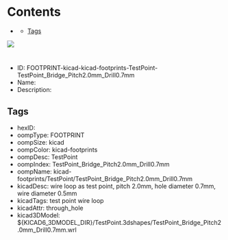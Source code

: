 



Contents
========

* [](#)
	* [Tags](#tags)
  
![][im]
# 

- ID: FOOTPRINT-kicad-kicad-footprints-TestPoint-TestPoint_Bridge_Pitch2.0mm_Drill0.7mm
- Name: 
- Description: 

## Tags

- hexID: 
- oompType: FOOTPRINT
- oompSize: kicad
- oompColor: kicad-footprints
- oompDesc: TestPoint
- oompIndex: TestPoint_Bridge_Pitch2.0mm_Drill0.7mm
- oompName: kicad-footprints/TestPoint/TestPoint_Bridge_Pitch2.0mm_Drill0.7mm
- kicadDesc: wire loop as test point, pitch 2.0mm, hole diameter 0.7mm, wire diameter 0.5mm
- kicadTags: test point wire loop
- kicadAttr: through_hole
- kicad3DModel: ${KICAD6_3DMODEL_DIR}/TestPoint.3dshapes/TestPoint_Bridge_Pitch2.0mm_Drill0.7mm.wrl



[im]: image.png
